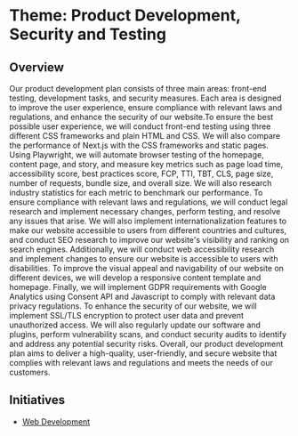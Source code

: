 # Theme: Product Development, Security and Testing
## Overview
Our product development plan consists of three main areas: front-end testing, development tasks, and security measures. Each area is designed to improve the user experience, ensure compliance with relevant laws and regulations, and enhance the security of our website.To ensure the best possible user experience, we will conduct front-end testing using three different CSS frameworks and plain HTML and CSS. We will also compare the performance of Next.js with the CSS frameworks and static pages. Using Playwright, we will automate browser testing of the homepage, content page, and story, and measure key metrics such as page load time, accessibility score, best practices score, FCP, TTI, TBT, CLS, page size, number of requests, bundle size, and overall size. We will also research industry statistics for each metric to benchmark our performance. To ensure compliance with relevant laws and regulations, we will conduct legal research and implement necessary changes, perform testing, and resolve any issues that arise. We will also implement internationalization features to make our website accessible to users from different countries and cultures, and conduct SEO research to improve our website's visibility and ranking on search engines. Additionally, we will conduct web accessibility research and implement changes to ensure our website is accessible to users with disabilities. To improve the visual appeal and navigability of our website on different devices, we will develop a responsive content template and homepage. Finally, we will implement GDPR requirements with Google Analytics using Consent API and Javascript to comply with relevant data privacy regulations. To enhance the security of our website, we will implement SSL/TLS encryption to protect user data and prevent unauthorized access. We will also regularly update our software and plugins, perform vulnerability scans, and conduct security audits to identify and address any potential security risks. Overall, our product development plan aims to deliver a high-quality, user-friendly, and secure website that complies with relevant laws and regulations and meets the needs of our customers.

## Initiatives

- [Web Development](./initiatives/web_development.md)